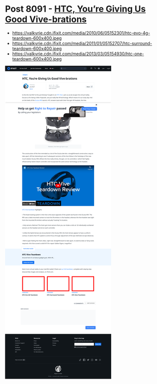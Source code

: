 # Post 8091 - [HTC, You’re Giving Us Good Vive-brations](https://www.ifixit.com/News/8091/htc-vive-teardown)

- https://valkyrie.cdn.ifixit.com/media/2010/06/05152301/htc-evo-4g-teardown-600x400.jpeg
- https://valkyrie.cdn.ifixit.com/media/2011/01/05152707/htc-surround-teardown-600x400.jpeg
- https://valkyrie.cdn.ifixit.com/media/2013/03/05154930/htc-one-teardown-600x400.jpeg

![screencap](screenshots/1ae9ac73-cb6a-4d02-925e-19512019720a.png)
